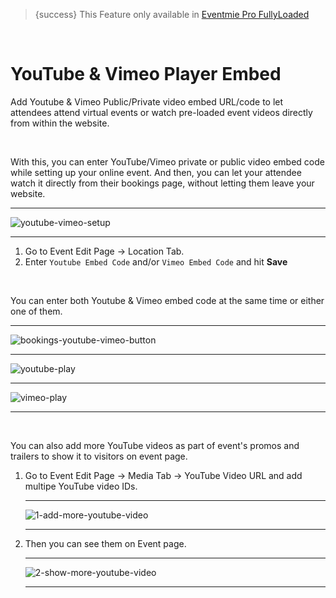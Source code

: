 > {success} This Feature only available in [Eventmie Pro FullyLoaded](https://classiebit.com/eventmie-pro-fullyloaded)

<br>

# YouTube & Vimeo Player Embed

Add Youtube & Vimeo Public/Private video embed URL/code to let attendees attend virtual events or watch pre-loaded event videos directly from within the website.

<br>

With this, you can enter YouTube/Vimeo private or public video embed code while setting up your online event. And then, you can let your attendee watch it directly from their bookings page, without letting them leave your website.

---

![youtube-vimeo-setup](/images/v2/EventmieProFullyLoadedV2.0/youtube-vimeo-setup.png "youtube-vimeo-setup")

---

1. Go to Event Edit Page -> Location Tab.
2. Enter `Youtube Embed Code` and/or `Vimeo Embed Code` and hit **Save**

<br>

You can enter both Youtube & Vimeo embed code at the same time or either one of them.

---

![bookings-youtube-vimeo-button](/images/v2/EventmieProFullyLoadedV2.0/7.bookings-youtube-vimeo-button.png "bookings-youtube-vimeo-button")

---

![youtube-play](/images/fullyloaded/youtube-play.png "youtube-play")

---

![vimeo-play](/images/fullyloaded/vimeo-play.png "vimeo-play")

---

<br>

You can also add more YouTube videos as part of event's promos and trailers to show it to visitors on event page.

1. Go to Event Edit Page -> Media Tab -> YouTube Video URL and add multipe YouTube video IDs.

    ***

    ![1-add-more-youtube-video](/images/v2/EventmieProFullyLoadedV2.0/8.1-add-more-youtube-video.png "1-add-more-youtube-video")

    ***

2. Then you can see them on Event page.

    ***

    ![2-show-more-youtube-video](/images/v2/EventmieProFullyLoadedV2.0/9.2-show-more-youtube-video.png "2-show-more-youtube-video")

    ***
